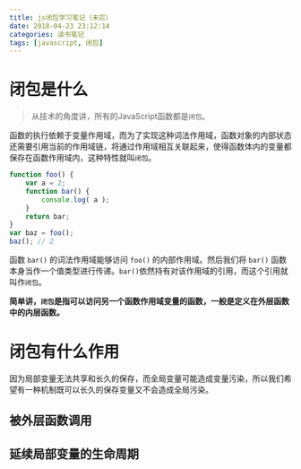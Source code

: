 ```yaml
---
title: js闭包学习笔记（未完）
date: 2018-04-23 23:12:14
categories: 读书笔记
tags: [javascript, 闭包]
---
```


# 闭包是什么

> 从技术的角度讲，所有的JavaScript函数都是`闭包`。

函数的执行依赖于变量作用域，而为了实现这种词法作用域，函数对象的内部状态还需要引用当前的作用域链，将通过作用域相互关联起来，使得函数体内的变量都保存在函数作用域内，这种特性就叫`闭包`。

```js
function foo() {
    var a = 2;
    function bar() {
        console.log( a );
    }
    return bar;
}
var baz = foo();
baz(); // 2 
```

函数 `bar()` 的词法作用域能够访问 `foo()` 的内部作用域。然后我们将 `bar()` 函数本身当作一个值类型进行传递。`bar()`依然持有对该作用域的引用，而这个引用就叫作`闭包`。

**简单讲，`闭包`是指可以访问另一个函数作用域变量的函数，一般是定义在外层函数中的内层函数。**

# 闭包有什么作用

因为局部变量无法共享和长久的保存，而全局变量可能造成变量污染，所以我们希望有一种机制既可以长久的保存变量又不会造成全局污染。

## 被外层函数调用

## 延续局部变量的生命周期



